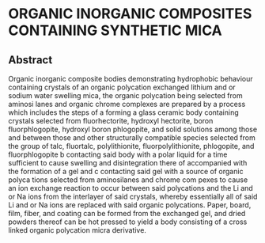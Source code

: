 # ORGANIC INORGANIC COMPOSITES CONTAINING SYNTHETIC MICA

## Abstract
Organic inorganic composite bodies demonstrating hydrophobic behaviour containing crystals of an organic polycation exchanged lithium and or sodium water swelling mica, the organic polycation being selected from aminosi lanes and organic chrome complexes are prepared by a process which includes the steps of a forming a glass ceramic body containing crystals selected from fluorhectorite, hydroxyl hectorite, boron fluorphlogopite, hydroxyl boron phlogopite, and solid solutions among those and between those and other structurally compatible species selected from the group of talc, fluortalc, polylithionite, fluorpolylithionite, phlogopite, and fluorphlogopite b contacting said body with a polar liquid for a time sufficient to cause swelling and disintegration there of accompanied with the formation of a gel and c contacting said gel with a source of organic polyca tions selected from aminosilanes and chrome com pexes to cause an ion exchange reaction to occur between said polycations and the Li and or Na ions from the interlayer of said crystals, whereby essentially all of said Li and or Na ions are replaced with said organic polycations. Paper, board, film, fiber, and coating can be formed from the exchanged gel, and dried powders thereof can be hot pressed to yield a body consisting of a cross linked organic polycation micra derivative.